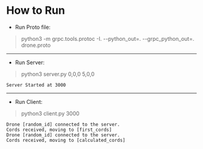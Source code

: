 # How to Run 

* Run Proto file:

> python3 -m grpc.tools.protoc -I. --python_out=. --grpc_python_out=. drone.proto
<hr>

* Run Server:
> python3 server.py 0,0,0 5,0,0
```
Server Started at 3000
```
<hr>

* Run Client:
> python3 client.py 3000
```
Drone [random_id] connected to the server.
Cords received, moving to [first_cords]
Drone [random_id] connected to the server.
Cords received, moving to [calculated_cords]